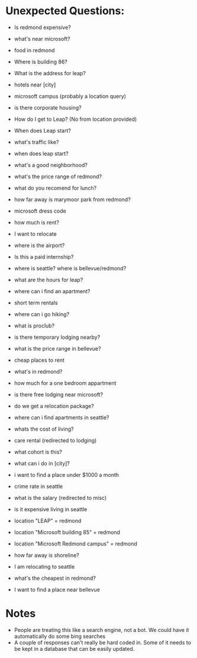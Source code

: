 # Unexpected Questions:

- Is redmond expensive?
- what's near microsoft?
- food in redmond
- Where is building 86?
- What is the address for leap?
- hotels near [city]
- microsoft campus (probably a location query)
- is there corporate housing?

- How do I get to Leap? (No from location provided)
- When does Leap start?
- what's traffic like?
- when does leap start?
- what's a good neighborhood?
- what's the price range of redmond?
- what do you recomend for lunch?

- how far away is marymoor park from redmond?
- microsoft dress code
- how much is rent?
- I want to relocate
- where is the airport?
- Is this a paid internship?
- where is seattle? where is bellevue/redmond?
- what are the hours for leap?
- where can i find an apartment?
- short term rentals
- where can i go hiking?
- what is proclub?
- is there temporary lodging nearby?
- what is the price range in bellevue?
- cheap places to rent
- what's in redmond?
- how much for a one bedroom appartment
- is there free lodging near microsoft?
- do we get a relocation package?
- where can i find apartments in seattle?
- whats the cost of living?
- care rental (redirected to lodging)
- what cohort is this?
- what can i do in [city]?
- i want to find a place under $1000 a month
- crime rate in seattle
- what is the salary (redirected to misc)
- is it expensive living in seattle
- location "LEAP" = redmond
- location "Microsoft building 85" = redmond
- location "Microsoft Redmond campus" = redmond
- how far away is shoreline?
- I am relocating to seattle
- what's the cheapest in redmond?
- I want to find a place near bellevue
# Notes
- People are treating this like a search engine, not a bot. We could have it automatically do some bing searches
- A couple of responses can't really be hard coded in. Some of it needs to be kept in a database that can be easily updated.
